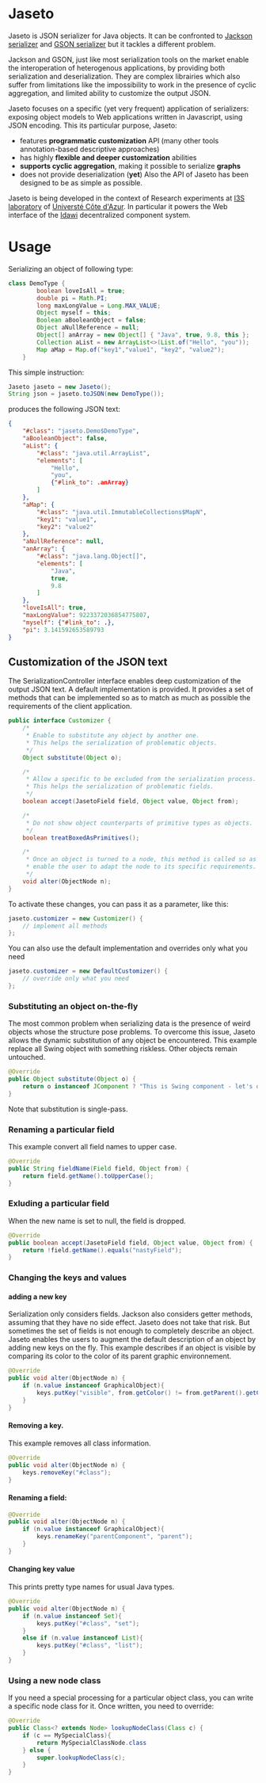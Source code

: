 # Jaseto

Jaseto is JSON serializer for Java objects. It can be confronted to [Jackson serializer](https://www.baeldung.com/jackson-custom-serialization) and [GSON serializer](https://github.com/google/gson) but it tackles a different problem.

Jackson and GSON, just like most serialization tools on the market enable the interoperation of heterogenous applications, by providing both serialization and deserialization. They are complex librairies which also suffer from limitations like the impossibility to work in the presence of cyclic aggregation, and limited ability to customize the output JSON.

Jaseto focuses on a specific (yet very frequent) application of serializers: exposing object models to Web applications written in Javascript, using JSON encoding. 
This its particular purpose, Jaseto:
- features __programmatic customization__ API (many other tools annotation-based descriptive approaches)
- has highly __flexible and deeper customization__ abilities
- __supports cyclic aggregation__, making it possible to serialize __graphs__
- does not provide deserialization (__yet__)
Also the API of Jaseto has been designed to be as simple as possible.

Jaseto is being developed in the context of Research experiments at [I3S laboratory](https://www.i3s.unice.fr/) of [Universté Côte d'Azur](https://univ-cotedazur.eu/). In particular it powers the Web interface of the 
[Idawi](https://github.com/lhogie/idawi) decentralized component system.

# Usage
Serializing an object of following type:
```java
class DemoType {
		boolean loveIsAll = true;
		double pi = Math.PI;
		long maxLongValue = Long.MAX_VALUE;
		Object myself = this;
		Boolean aBooleanObject = false;
		Object aNullReference = null;
		Object[] anArray = new Object[] { "Java", true, 9.8, this };
		Collection aList = new ArrayList<>(List.of("Hello", "you"));
		Map aMap = Map.of("key1","value1", "key2", "value2");
	}
```

This simple instruction:
```java
Jaseto jaseto = new Jaseto();
String json = jaseto.toJSON(new DemoType());
```
produces the following JSON text:
```json
{
	"#class": "jaseto.Demo$DemoType",
	"aBooleanObject": false,
	"aList": {
		"#class": "java.util.ArrayList",
		"elements": [
			"Hello",
			"you",
			{"#link_to": .anArray}
		]
	},
	"aMap": {
		"#class": "java.util.ImmutableCollections$MapN",
		"key1": "value1",
		"key2": "value2"
	},
	"aNullReference": null,
	"anArray": {
		"#class": "java.lang.Object[]",
		"elements": [
			"Java",
			true,
			9.8
		]
	},
	"loveIsAll": true,
	"maxLongValue": 9223372036854775807,
	"myself": {"#link_to": .},
	"pi": 3.141592653589793
}
```

## Customization of the JSON text
The SerializationController interface enables deep customization of the output JSON text. A default implementation is provided.
It provides a set of methods that can be implemented so as to match as much as possible the requirements of the client application.
```java
public interface Customizer {
	/*
	 * Enable to substitute any object by another one.
	 * This helps the serialization of problematic objects.
	 */
	Object substitute(Object o);

	/*
	 * Allow a specific to be excluded from the serialization process.
	 * This helps the serialization of problematic fields. 
	 */
	boolean accept(JasetoField field, Object value, Object from);

	/*
	 * Do not show object counterparts of primitive types as objects.
	 */
	boolean treatBoxedAsPrimitives();

	/*
	 * Once an object is turned to a node, this method is called so as to
	 * enable the user to adapt the node to its specific requirements.
	 */
	void alter(ObjectNode n);
}
```

To activate these changes, you can pass it as a parameter, like this:

```java
jaseto.customizer = new Customizer() {
	// implement all methods
};
```

You can also use the default implementation and overrides only what you need
```java
jaseto.customizer = new DefaultCustomizer() {
	// override only what you need
};
```
### Substituting an object on-the-fly
The most common problem when serializing data is the presence of weird objects whose the structure pose problems. To overcome this issue, Jaseto allows the dynamic substitution of any object be encountered.
This example replace all Swing object with something riskless. Other objects remain untouched.
```java
@Override
public Object substitute(Object o) {
	return o instanceof JComponent ? "This is Swing component - let's drop it" : o;
}
```
Note that substitution is single-pass.


### Renaming a particular field
This example convert all field names to upper case.
```java
@Override
public String fieldName(Field field, Object from) {
	return field.getName().toUpperCase();
}
```


### Exluding a particular field
When the new name is set to null, the field is dropped.
```java
@Override
public boolean accept(JasetoField field, Object value, Object from) {
	return !field.getName().equals("nastyField");
}
```

### Changing the keys and values
#### adding a new key
Serialization only considers fields. Jackson also considers getter methods, assuming that they have no side effect. Jaseto does not take that risk.
But sometimes the set of fields is not enough to completely describe an object. Jaseto enables the users to augment the default description of an object by adding new keys on the fly.
This example describes if an object is visible by comparing its color to the color of its parent graphic environnement.
```java
@Override
public void alter(ObjectNode n) {
	if (n.value instanceof GraphicalObject){
		keys.putKey("visible", from.getColor() != from.getParent().getColor());
	}
}
```

#### Removing a key.
This example removes all class information.
```java
@Override
public void alter(ObjectNode n) {
	keys.removeKey("#class");
}
```


#### Renaming a field:
```java
@Override
public void alter(ObjectNode n) {
	if (n.value instanceof GraphicalObject){
		keys.renameKey("parentComponent", "parent");
	}
}
```

#### Changing key value
This prints pretty type names for usual Java types.
```java
@Override
public void alter(ObjectNode n) {
	if (n.value instanceof Set){
		keys.putKey("#class", "set");
	}
	else if (n.value instanceof List){
		keys.putKey("#class", "list");
	}
}
```


### Using a new node class
If you need a special processing for a particular object class, you can write a specific node class for it. Once written, you need to override:
```java
@Override
public Class<? extends Node> lookupNodeClass(Class c) {
	if (c == MySpecialClass){
		return MySpecialClassNode.class
	} else {
		super.lookupNodeClass(c);
	}
}
```

